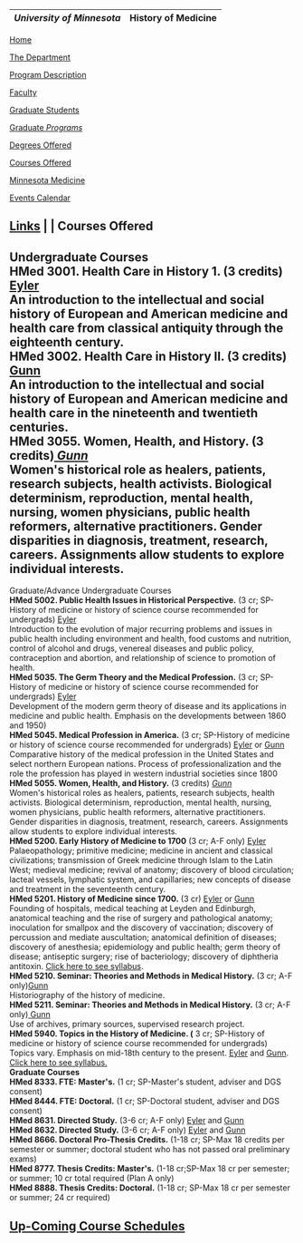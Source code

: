   _University of Minnesota_ |  History of Medicine  
---|---  
[Home](home.htm)

[The Department](dept.htm)[](dept.htm)

[Program Description ](descript.htm)

[Faculty](faculty.htm)

[Graduate Students](students.htm)

[Graduate _Programs_](graduatecoursedescrip.htm)

[Degrees Offered](degrees.htm)

[Courses Offered](courses.htm)

[Minnesota Medicine](minnesota.htm)

[Events Calendar](events.htm)

[Links](links.htm) |  |  Courses Offered  
---  
Undergraduate Courses  
**HMed 3001. Health Care in History 1.** (3 credits)[
Eyler](mailto:eyler001@tc.umn.edu)  
An introduction to the intellectual and social history of European and
American medicine and health care from classical antiquity through the
eighteenth century.  
**HMed 3002. Health Care in History II.** (3 credits)
[Gunn](Mail%20to:%20gunnx005@tc.umn.edu)  
An introduction to the intellectual and social history of European and
American medicine and health care in the nineteenth and twentieth centuries.  
**HMed 3055. Women, Health, and History.** (3 credits)[
_Gunn_](mailto:gunnx005@tc.umn.edu)  
Women's historical role as healers, patients, research subjects, health
activists. Biological determinism, reproduction, mental health, nursing, women
physicians, public health reformers, alternative practitioners. Gender
disparities in diagnosis, treatment, research, careers. Assignments allow
students to explore individual interests.  
---  
Graduate/Advance Undergraduate Courses  
**HMed 5002. Public Health Issues in Historical Perspective.** (3 cr; SP-
History of medicine or history of science course recommended for undergrads)
[Eyler](mailto:eyler001@tc.umn.edu)  
Introduction to the evolution of major recurring problems and issues in public
health including environment and health, food customs and nutrition, control
of alcohol and drugs, venereal diseases and public policy, contraception and
abortion, and relationship of science to promotion of health.  
**HMed 5035. The Germ Theory and the Medical Profession.** (3 cr; SP-History
of medicine or history of science course recommended for undergrads)
[Eyler](mailto:eyler001@tc.umn.edu)  
Development of the modern germ theory of disease and its applications in
medicine and public health. Emphasis on the developments between 1860 and
1950)  
**HMed 5045. Medical Profession in America.** (3 cr; SP-History of medicine or
history of science course recommended for undergrads)
[Eyler](mailto:eyler001@tc.umn.edu) or [Gunn](mailto:gunnx005@tc.umn.edu)  
Comparative history of the medical profession in the United States and select
northern European nations. Process of professionalization and the role the
profession has played in western industrial societies since 1800  
**HMed 5055. Women, Health, and History.** (3 credits)
_[Gunn](mailto:gunnx005@tc.umn.edu)_  
Women's historical roles as healers, patients, research subjects, health
activists. Biological determinism, reproduction, mental health, nursing, women
physicians, public health reformers, alternative practitioners. Gender
disparities in diagnosis, treatment, research, careers. Assignments allow
students to explore individual interests.  
**HMed 5200. Early History of Medicine to 1700** (3 cr; A-F only)
[Eyler](mailto:eyler001@tc.umn.edu)  
Palaeopathology; primitive medicine; medicine in ancient and classical
civilizations; transmission of Greek medicine through Islam to the Latin West;
medieval medicine; revival of anatomy; discovery of blood circulation; lacteal
vessels, lymphatic system, and capillaries; new concepts of disease and
treatment in the seventeenth century.  
**HMed 5201. History of Medicine since 1700.** (3 cr)
[Eyler](mailto:eyler001@tc.umn.edu) or [Gunn](mailto:gunnx005@tc.umn.edu)  
Founding of hospitals, medical teaching at Leyden and Edinburgh, anatomical
teaching and the rise of surgery and pathological anatomy; inoculation for
smallpox and the discovery of vaccination; discovery of percussion and mediate
auscultation; anatomical definition of diseases; discovery of anesthesia;
epidemiology and public health; germ theory of disease; antiseptic surgery;
rise of bacteriology; discovery of diphtheria antitoxin.  [Click here to see
syllabus](5120-syll.htm).  
**HMed 5210. Seminar: Theories and Methods in Medical History.** (3 cr; A-F
only)[Gunn](mailto:gunnx005@tc.umn.edu)  
Historiography of the history of medicine.  
**HMed 5211. Seminar: Theories and Methods in Medical History.** (3 cr; A-F
only)[ Gunn](mailto:gunnx005@tc.umn.edu)  
Use of archives, primary sources, supervised research project.  
**HMed 5940. Topics in the History of Medicine. (** 3 cr; SP-History of
medicine or history of science course recommended for undergrads) Topics vary.
Emphasis on mid-18th century to the present.
[Eyler](mailto:eyler001@tc.umn.edu) and [Gunn](mailto:gunnx005@tc.umn.edu).
[Click here to see
syllabus.](http://www.med.umn.edu/history/5940-syllabus.htm)  
**Graduate Courses**  
**HMed 8333. FTE: Master's.** (1 cr; SP-Master's student, adviser and DGS
consent)  
**HMed 8444. FTE: Doctoral.** (1 cr; SP-Doctoral student, adviser and DGS
consent)  
**HMed 8631. Directed Study.** (3-6 cr; A-F only)
[Eyler](mailto:eyler001@tc.umn.edu) and [Gunn](mailto:gunnx005@tc.umn.edu)  
**HMed 8632. Directed Study.** (3-6 cr; A-F only)
[Eyler](mailto:eyler001@tc.umn.edu) and [Gunn](mailto:gunnx005@tc.umn.edu)  
**HMed 8666. Doctoral Pro-Thesis Credits.** (1-18 cr; SP-Max 18 credits per
semester or summer; doctoral student who has not passed oral preliminary
exams)  
**HMed 8777. Thesis Credits: Master's.** (1-18 cr;SP-Max 18 cr per semester;
or summer; 10 cr total required (Plan A only)  
**HMed 8888. Thesis Credits: Doctoral.** (1-18 cr; SP-Max 18 cr per semester
or summer; 24 cr required)

[Up-Coming Course Schedules](http://www1.umn.edu/tc/courses/schedule.html)  
---

